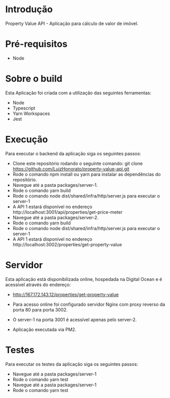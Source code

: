 # Introdução

Property Value API - Aplicação para cálculo de valor de imóvel.

# Pré-requisitos

- Node

# Sobre o build

Esta Aplicação foi criada com a utilização das seguintes ferramentas:

- Node
- Typescript
- Yarn Workspaces
- Jest

# Execução

 Para executar o backend da aplicação siga os seguintes passos:
 
 - Clone este repositório rodando o seguinte comando: git clone https://github.com/LuizHonorato/property-value-api.git
 - Rode o comando npm install ou yarn para instalar as dependências do repositório.
 - Navegue até a pasta packages/server-1.
 - Rode o comando yarn build
 - Rode o comando node dist/shared/infra/http/server.js para executar o server-1
 - A API 1 estará disponível no endereço http://localhost:3001/api/properties/get-price-meter
 - Navegue até a pasta packages/server-2.
 - Rode o comando yarn build
 - Rode o comando node dist/shared/infra/http/server.js para executar o server-1
 - A API 1 estará disponível no endereço http://localhost:3002/properties/get-property-value
 
# Servidor

Esta aplicação está disponibilizada online, hospedada na Digital Ocean e é acessível através do endereço:

- http://167.172.143.12/properties/get-property-value

- Para acesso online foi configurado servidor Nginx com proxy reverso da porta 80 para porta 3002.
- O server-1 na porta 3001 é acessível apenas pelo server-2.
- Aplicação executada via PM2.
 
# Testes

 Para executar os testes da aplicação siga os seguintes passos:
 
 - Navegue até a pasta packages/server-1
 - Rode o comando yarn test
 - Navegue até a pasta packages/server-1
 - Rode o comando yarn test
